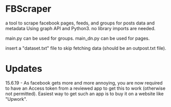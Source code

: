 # FBScraper
a tool to scrape facebook pages, feeds, and groups for posts data and metadata
Using graph API and Python3. no library imports are needed.


main.py can be used for groups.
main_dn.py can be used for pages.

insert a "dataset.txt" file to skip fetching data (should be an outpost.txt file).

# Updates
15.6.19 - As facebook gets more and more annoying, you are now required to have an Access token from a reviewed app to get this to work (otherwise not permitted). Easiest way to get such an app is to buy it on a website like "Upwork".

